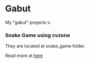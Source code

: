 # Gabut
My "gabut" projects v:


### Snake Game using cvzone
They are located at snake_game folder.

Read more at [here](snake_game/README.md)

